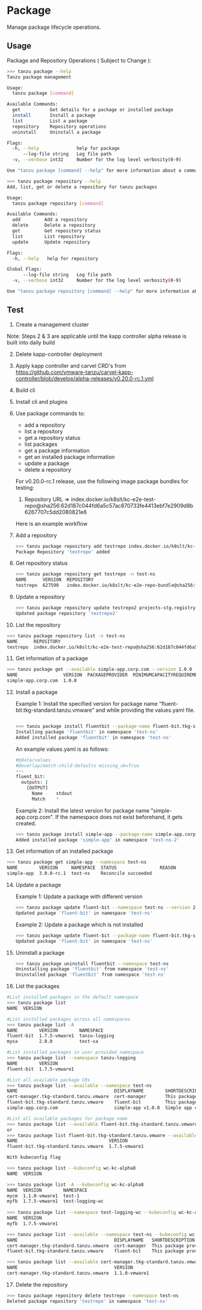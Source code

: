 # Package

Manage package lifecycle operations.

## Usage

Package and Repository Operations ( Subject to Change ):

```sh
>>> tanzu package --help
Tanzu package management

Usage:
  tanzu package [command]

Available Commands:
  get           Get details for a package or installed package
  install       Install a package
  list          List a package
  repository    Repository operations
  uninstall     Uninstall a package

Flags:
  -h, --help              help for package
      --log-file string   Log file path
  -v, --verbose int32     Number for the log level verbosity(0-9)

Use "tanzu package [command] --help" for more information about a command.
```

```sh
>>> tanzu package repository --help
Add, list, get or delete a repository for tanzu packages

Usage:
  tanzu package repository [command]

Available Commands:
  add         Add a repository
  delete      Delete a repository
  get         Get repository status
  list        List repository
  update      Update repository

Flags:
  -h, --help   help for repository

Global Flags:
      --log-file string   Log file path
  -v, --verbose int32     Number for the log level verbosity(0-9)

Use "tanzu package repository [command] --help" for more information about a command.
```

## Test

1. Create a management cluster

Note: Steps 2 & 3 are applicable until the kapp controller alpha release is built into daily build

2. Delete kapp-controller deployment 
3. Apply kapp controller and carvel CRD's from https://github.com/vmware-tanzu/carvel-kapp-controller/blob/develop/alpha-releases/v0.20.0-rc.1.yml
4. Build cli
5. Install cli and plugins
6. Use package commands to:
   - add a repository
   - list a repository
   - get a repository status
   - list packages
   - get a package information
   - get an installed package information
   - update a package
   - delete a repository
   
   For v0.20.0-rc.1 release, use the following image package bundles for testing:
   1. Repository URL  => index.docker.io/k8slt/kc-e2e-test-repo@sha256:62d187c044fd6a5c57ac870733fe4413ebf7e2909d8b6267707c5dd2080821e6
   
   Here is an example workflow
   
7. Add a repository

   ```sh
   >>> tanzu package repository add testrepo index.docker.io/k8slt/kc-e2e-test-repo@sha256:62d187c044fd6a5c57ac870733fe4413ebf7e2909d8b6267707c5dd2080821e6 -n test-ns --create-namespace
   Package Repository 'testrepo' added
   ```

8. Get repository status
   ```sh
   >>> tanzu package repository get testrepo -n test-ns
   NAME      VERSION  REPOSITORY                                                                                                        STATUS               REASON
   testrepo  627590   index.docker.io/k8slt/kc-e2e-repo-bundle@sha256:388d353574446eea0bba4e3f656079963660704e0d474fbc87b3a9bc6efb1688  Reconcile succeeded
   ```

9. Update a repository

   ```sh
   >>> tanzu package repository update testrepo2 projects-stg.registry.vmware.com/tkg/shivaani/package-bundle:1.0.0 -n test-ns
   Updated package repository 'testrepo2'
   ```

10. List the repository
   ```sh
   >>> tanzu package repository list -n test-ns
   NAME      REPOSITORY                                                                                                        STATUS               DETAILS  
   testrepo  index.docker.io/k8slt/kc-e2e-test-repo@sha256:62d187c044fd6a5c57ac870733fe4413ebf7e2909d8b6267707c5dd2080821e6    Reconcile succeeded          
   ```

11. Get information of a package
   ```sh
   >>> tanzu package get --available simple-app.corp.com --version 1.0.0
   NAME                 VERSION  PACKAGEPROVIDER  MINIMUMCAPACITYREQUIREMENTS  SHORTDESCRIPTION
   simple-app.corp.com  1.0.0                                                  Simple app consisting of a k8s deployment and service
   ```

12. Install a package

    Example 1: Install the specified version for package name "fluent-bit.tkg-standard.tanzu.vmware" and while providing the values.yaml file.
    ```sh
    
    >>> tanzu package install fluentbit --package-name fluent-bit.tkg-standard.tanzu.vmware --namespace test-ns --create-namespace --version 1.7.5-vmware1 --values-file values.yaml
    Installing package 'fluentbit' in namespace 'test-ns'
    Added installed package 'fluentbit' in namespace 'test-ns'
    ```

    An example values.yaml is as follows:
    ```sh
    #@data/values
    #@overlay/match-child-defaults missing_ok=True
    ---
    fluent_bit:
      outputs: |
        [OUTPUT]
          Name     stdout
          Match    *
    ```
    
    Example 2: Install the latest version for package name "simple-app.corp.com". If the namespace does not exist beforehand, it gets created.
    ```sh
    >>> tanzu package install simple-app --package-name simple-app.corp.com --namespace test-ns-2 --create-namespace
    Added installed package 'simple-app' in namespace 'test-ns-2'
    ```

13. Get information of an installed package
   ```sh
   >>> tanzu package get simple-app --namespace test-ns
   NAME        VERSION     NAMESPACE  STATUS                REASON
   simple-app  3.0.0-rc.1  test-ns    Reconcile succeeded
   ```

14. Update a package

    Example 1: Update a package with different version
    ```sh
    >>> tanzu package update fluent-bit --namespace test-ns --version 2.0.0
    Updated package 'fluent-bit' in namespace 'test-ns'
    ```

    Example 2: Update a package which is not installed
    ```sh
    >>> tanzu package update fluent-bit --package-name fluent-bit.tkg-standard.tanzu.vmware --version 1.0.0 --namespace test-ns --install
    Updated package 'fluent-bit' in namespace 'test-ns'
    ```

15. Uninstall a package

    ```sh
    >>> tanzu package uninstall fluentbit --namespace test-ns
    Uninstalling package 'fluentbit' from namespace 'test-ns'
    Uninstalled package 'fluentbit' from namespace 'test-ns'
    ```

16. List the packages

   ```sh
   #List installed packages in the default namespace
   >>> tanzu package list
   NAME  VERSION
  
   #List installed packages across all namespaces
   >>> tanzu package list -A
   NAME        VERSION        NAMESPACE      
   fluent-bit  1.7.5-vmware1  tanzu-logging  
   mysa        2.0.0          test-sa      
  
   #List installed packages in user provided namespace
   >>> tanzu package list --namespace tanzu-logging
   NAME        VERSION        
   fluent-bit  1.7.5-vmware1
  
   #List all available package CRs
   >>> tanzu package list --available --namespace test-ns
   NAME                                    DISPLAYNAME        SHORTDESCRIPTION                                             
   cert-manager.tkg-standard.tanzu.vmware  cert-manager       This package provides certificate management functionality.  
   fluent-bit.tkg-standard.tanzu.vmware    fluent-bit         This package provides logging functionality.                 
   simple-app.corp.com                     simple-app v1.0.0  Simple app consisting of a k8s deployment and service
  
   #List all available packages for package name
   >>> tanzu package list --available fluent-bit.tkg-standard.tanzu.vmware --namespace test-ns
   or
   >>> tanzu package list fluent-bit.tkg-standard.tanzu.vmware --available --namespace test-ns
   NAME                                  VERSION        
   fluent-bit.tkg-standard.tanzu.vmware  1.7.5-vmware1  
  
   With kubeconfig flag

   >>> tanzu package list --kubeconfig wc-kc-alpha8                       
   NAME  VERSION  
  
   >>> tanzu package list -A --kubeconfig wc-kc-alpha8
   NAME  VERSION        NAMESPACE        
   mycm  1.1.0-vmware1  test-1           
   myfb  1.7.5-vmware1  test-logging-wc  
      
   >>> tanzu package list --namespace test-logging-wc --kubeconfig wc-kc-alpha8
   NAME  VERSION        
   myfb  1.7.5-vmware1  
  
   >>> tanzu package list --available --namespace test-ns --kubeconfig wc-kc-alpha8 
   NAME                                    DISPLAYNAME   SHORTDESCRIPTION                                             
   cert-manager.tkg-standard.tanzu.vmware  cert-manager  This package provides certificate management functionality.  
   fluent-bit.tkg-standard.tanzu.vmware    fluent-bit    This package provides logging functionality.                 
  
   >>> tanzu package list --available cert-manager.tkg-standard.tanzu.vmware --namespace test-ns --kubeconfig wc-kc-alpha8
   NAME                                    VERSION        
   cert-manager.tkg-standard.tanzu.vmware  1.1.0-vmware1  

   ```

17. Delete the repository
   ```sh
   >>> tanzu package repository delete testrepo --namespace test-ns
   Deleted package repository 'testrepo' in namespace 'test-ns'
   ```
